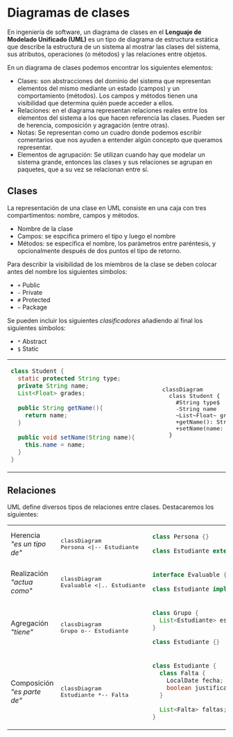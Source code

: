 # Diagramas de clases

En ingeniería de software, un diagrama de clases en el **Lenguaje de Modelado Unificado (UML)** es un tipo de diagrama de estructura estática que describe la estructura de un sistema al mostrar las clases del sistema, sus atributos, operaciones (o métodos) y las relaciones entre objetos.

En un diagrama de clases podemos encontrar los siguientes elementos:
- Clases: son abstracciones del dominio del sistema que representan elementos del mismo mediante un estado (campos) y un comportamiento (métodos). Los campos y métodos tienen una visibilidad que determina quién puede acceder a ellos.
- Relaciones: en el diagrama representan relaciones reales entre los elementos del sistema a los que hacen referencia las clases. Pueden ser de herencia, composición y agragación (entre otras).
- Notas: Se representan como un cuadro donde podemos escribir comentarios que nos ayuden a entender algún concepto que queramos representar.
- Elementos de agrupación: Se utilizan cuando hay que modelar un sistema grande, entonces las clases y sus relaciones se agrupan en paquetes, que a su vez se relacionan entre sí.

## Clases
La representación de una clase en UML consiste en una caja con tres compartimentos: nombre, campos y métodos.
- Nombre de la clase
- Campos: se espcifica primero el tipo y luego el nombre
- Métodos: se especifica el nombre, los paràmetros entre paréntesis, y opcionalmente después de dos puntos el tipo de retorno.

Para describir la visibilidad de los miembros de la clase se deben colocar antes del nombre los siguientes símbolos:
- `+` Public
- `-` Private
- `#` Protected
- `~` Package

Se pueden incluir los siguientes *clasificadores* añadiendo al final los siguientes símbolos:
- `*` Abstract
- `$` Static

<table>
  <tr>
<td>

```java
class Student {
  static protected String type;
  private String name;
  List<Float> grades;
  
  public String getName(){ 
    return name;
  }
  
  public void setName(String name){
    this.name = name;
  }
}
```

</td>
    <td width="800px">
      <pre lang="mermaid" controls="false">
      classDiagram
        class Student {
          #String type$
          -String name
          ~List~Float~ grades
          +getName(): String
          +setName(name: String)
        }
      </pre>
    </td>
  </tr>
</table>

## Relaciones

UML define diversos tipos de relaciones entre clases. Destacaremos los siguientes:

<table>
<tr>
<td>
Herencia<br>
<em>"es un tipo de"</em>
</td>
<td>
<pre lang="mermaid">
classDiagram
Persona <|-- Estudiante
</pre>
</td>
<td>

```java
class Persona {}

class Estudiante extends Persona {}
```

</td>
</tr>


<tr>
<td>
Realización<br>
<em>"actua como"</em>
</td>
<td>
<pre lang="mermaid">
classDiagram
Evaluable <|.. Estudiante
</pre>
</td>
<td>

```java
interface Evaluable {}

class Estudiante implements Evaluable {}
```

</td>
</tr>


<tr>
<td>
Agregación<br>
<em>"tiene"</em>
</td>
<td>
<pre lang="mermaid">
classDiagram
Grupo o-- Estudiante
</pre>
</td>
<td>

```java
class Grupo {
  List<Estudiante> estudiantes;
}

class Estudiante {}
```

</td>
</tr>



<tr>
<td>
Composición<br>
<em>"es parte de"</em>
</td>
<td>
<pre lang="mermaid">
classDiagram
Estudiante *-- Falta
</pre>
</td>
<td>

```java
class Estudiante {
  class Falta {
    LocalDate fecha;
    boolean justificada;
  }

  List<Falta> faltas;
}

```

</td>
</tr>
</table>
